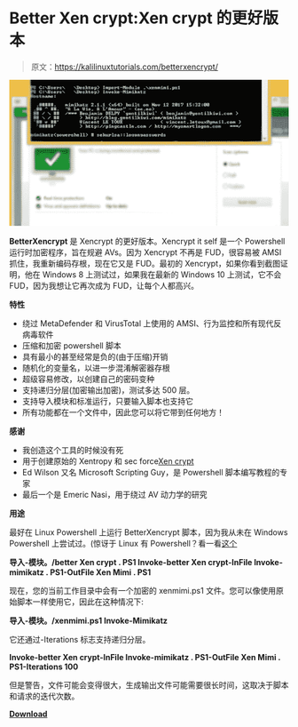 # Better Xen crypt:Xen crypt 的更好版本

> 原文：<https://kalilinuxtutorials.com/betterxencrypt/>

[![BetterXencrypt : A Better Version Of Xencrypt](img/d11a2bc84a8e0667bdcd8e239ee10a4c.png "BetterXencrypt : A Better Version Of Xencrypt")](https://1.bp.blogspot.com/-wjEj8_87fvg/YIiAfsiDTHI/AAAAAAAAI3g/2ZQOKCzcDbgbhvEp7M5_M2KCM2gAw0iZQCLcBGAsYHQ/s728/BetterXencrypt%25281%2529.png)

**BetterXencrypt** 是 Xencrypt 的更好版本。Xencrypt it self 是一个 Powershell 运行时加密程序，旨在规避 AVs。因为 Xencrypt 不再是 FUD，很容易被 AMSI 抓住，我重新编码存根，现在它又是 FUD。最初的 Xencrypt，如果你看到截图证明，他在 Windows 8 上测试过，如果我在最新的 Windows 10 上测试，它不会 FUD，因为我想让它再次成为 FUD，让每个人都高兴。

**特性**

*   绕过 MetaDefender 和 VirusTotal 上使用的 AMSI、行为监控和所有现代反病毒软件
*   压缩和加密 powershell 脚本
*   具有最小的甚至经常是负的(由于压缩)开销
*   随机化的变量名，以进一步混淆解密器存根
*   超级容易修改，以创建自己的密码变种
*   支持递归分层(加密输出加密)，测试多达 500 层。
*   支持导入模块和标准运行，只要输入脚本也支持它
*   所有功能都在一个文件中，因此您可以将它带到任何地方！

**感谢**

*   我创造这个工具的时候没有死
*   用于创建原始的 Xentropy 和 sec force[Xen crypt](https://github.com/the-xentropy/xencrypt)
*   Ed Wilson 又名 Microsoft Scripting Guy，是 Powershell 脚本编写教程的专家
*   最后一个是 Emeric Nasi，用于绕过 AV 动力学的研究

**用途**

最好在 Linux Powershell 上运行 BetterXencrypt 脚本，因为我从未在 Windows Powershell 上尝试过。(惊讶于 Linux 有 Powershell？看一看[这个](https://docs.microsoft.com/en-us/powershell/scripting/install/installing-powershell-core-on-linux?view=powershell-7.1)

**导入-模块。/better Xen crypt . PS1 Invoke-better Xen crypt-InFile Invoke-mimikatz . PS1-OutFile Xen Mimi . PS1**

现在，您的当前工作目录中会有一个加密的 xenmimi.ps1 文件。您可以像使用原始脚本一样使用它，因此在这种情况下:

**导入-模块。/xenmimi.ps1 Invoke-Mimikatz**

它还通过-Iterations 标志支持递归分层。

**Invoke-better Xen crypt-InFile Invoke-mimikatz . PS1-OutFile Xen Mimi . PS1-Iterations 100**

但是警告，文件可能会变得很大，生成输出文件可能需要很长时间，这取决于脚本和请求的迭代次数。

[**Download**](https://github.com/GetRektBoy724/BetterXencrypt)